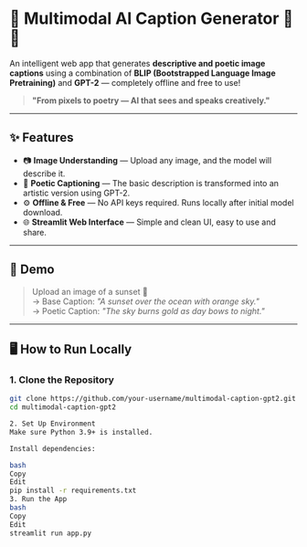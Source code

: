 # 🧠 Multimodal AI Caption Generator 🎨📝

An intelligent web app that generates **descriptive and poetic image captions** using a combination of **BLIP (Bootstrapped Language Image Pretraining)** and **GPT-2** — completely offline and free to use!

> **"From pixels to poetry — AI that sees and speaks creatively."**

---

## ✨ Features

- 📷 **Image Understanding** — Upload any image, and the model will describe it.
- 📝 **Poetic Captioning** — The basic description is transformed into an artistic version using GPT-2.
- ⚙️ **Offline & Free** — No API keys required. Runs locally after initial model download.
- 🌐 **Streamlit Web Interface** — Simple and clean UI, easy to use and share.

---

## 🚀 Demo

> Upload an image of a sunset 🌅  
> → Base Caption: *"A sunset over the ocean with orange sky."*  
> → Poetic Caption: *"The sky burns gold as day bows to night."*

---

## 🖥️ How to Run Locally

### 1. Clone the Repository

```bash
git clone https://github.com/your-username/multimodal-caption-gpt2.git
cd multimodal-caption-gpt2

2. Set Up Environment
Make sure Python 3.9+ is installed.

Install dependencies:

bash
Copy
Edit
pip install -r requirements.txt
3. Run the App
bash
Copy
Edit
streamlit run app.py
